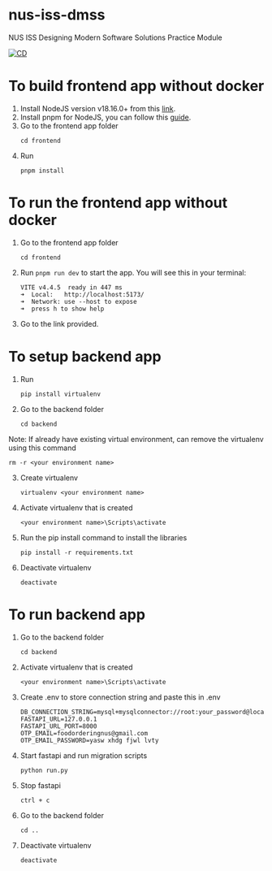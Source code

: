 # nus-iss-dmss
NUS ISS Designing Modern Software Solutions Practice Module

[![CD](https://github.com/TianKiat/nus-iss-dmss/actions/workflows/CD.yml/badge.svg)](https://github.com/TianKiat/nus-iss-dmss/actions/workflows/CD.yml)

# To build frontend app without docker

1. Install NodeJS version v18.16.0+ from this [link](https://nodejs.org/en/download).
2. Install pnpm for NodeJS, you can follow this [guide](https://pnpm.io/installation#using-npm).
3. Go to the frontend app folder 
    ```
    cd frontend
    ```
4. Run 
    ```
    pnpm install
    ```

# To run the frontend app without docker
1. Go to the frontend app folder 
    ```
    cd frontend
    ```
2. Run ```pnpm run dev``` to start the app. You will see this in your terminal:
    ```
    VITE v4.4.5  ready in 447 ms
    ➜  Local:   http://localhost:5173/
    ➜  Network: use --host to expose
    ➜  press h to show help 
    ```
3. Go to the link provided.

# To setup backend app
1. Run
   ```
   pip install virtualenv
   ```
2. Go to the backend folder
   ```
   cd backend
   ```
Note: If already have existing virtual environment, can remove the virtualenv using this command
```
rm -r <your environment name>
```
3. Create virtualenv
   ```
   virtualenv <your environment name>
   ```
4. Activate virtualenv that is created
   ```
   <your environment name>\Scripts\activate
   ```
5. Run the pip install command to install the libraries
   ```
   pip install -r requirements.txt
   ```
6. Deactivate virtualenv
   ```
   deactivate
   ```
   
# To run backend app
1. Go to the backend folder
   ```
   cd backend
   ```
2. Activate virtualenv that is created
   ```
   <your environment name>\Scripts\activate
   ```
3. Create .env to store connection string and paste this in .env
   ```
   DB_CONNECTION_STRING=mysql+mysqlconnector://root:your_password@localhost:3306/food_ordering
   FASTAPI_URL=127.0.0.1
   FASTAPI_URL_PORT=8000
   OTP_EMAIL=foodorderingnus@gmail.com
   OTP_EMAIL_PASSWORD=yasw xhdg fjwl lvty
   ```
4. Start fastapi and run migration scripts
   ```
   python run.py
   ```
5. Stop fastapi
   ```
   ctrl + c
   ```
6. Go to the backend folder
   ```
   cd ..
   ```
7. Deactivate virtualenv
   ```
   deactivate
   ```
